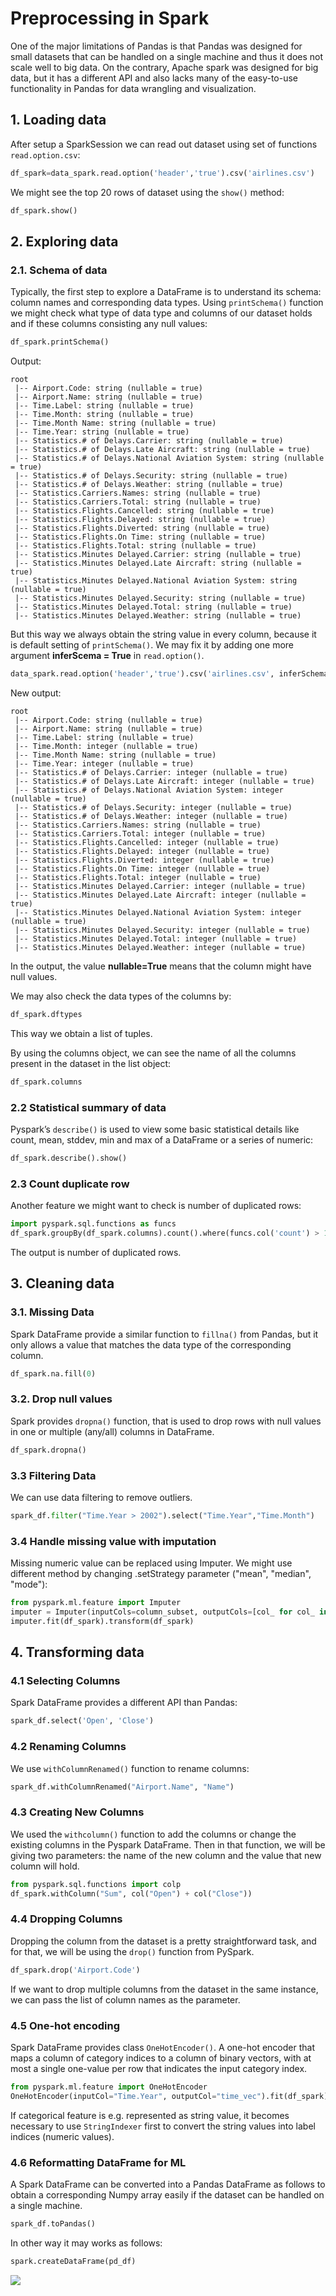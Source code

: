 # Preprocessing in Spark

One of the major limitations of Pandas is that Pandas was designed for small datasets that can be handled on a single machine and thus it does not scale well to big data. On the contrary, Apache spark was designed for big data, but it has a different API and also lacks many of the easy-to-use functionality in Pandas for data wrangling and visualization.


## 1. Loading data
After setup a SparkSession we can read out dataset using set of functions `read.option.csv`:

```python
df_spark=data_spark.read.option('header','true').csv('airlines.csv')
```

We might see the top 20 rows of dataset using the `show()` method:
```python
df_spark.show()
```

## 2. Exploring data

### 2.1. Schema of data
Typically, the first step to explore a DataFrame is to understand its schema: column names and corresponding data types.
Using `printSchema()` function we might check what type of data type and columns of our dataset holds and if these columns consisting any null values:
```python
df_spark.printSchema()
```
Output:    
```
root
 |-- Airport.Code: string (nullable = true)
 |-- Airport.Name: string (nullable = true)
 |-- Time.Label: string (nullable = true)
 |-- Time.Month: string (nullable = true)
 |-- Time.Month Name: string (nullable = true)
 |-- Time.Year: string (nullable = true)
 |-- Statistics.# of Delays.Carrier: string (nullable = true)
 |-- Statistics.# of Delays.Late Aircraft: string (nullable = true)
 |-- Statistics.# of Delays.National Aviation System: string (nullable = true)
 |-- Statistics.# of Delays.Security: string (nullable = true)
 |-- Statistics.# of Delays.Weather: string (nullable = true)
 |-- Statistics.Carriers.Names: string (nullable = true)
 |-- Statistics.Carriers.Total: string (nullable = true)
 |-- Statistics.Flights.Cancelled: string (nullable = true)
 |-- Statistics.Flights.Delayed: string (nullable = true)
 |-- Statistics.Flights.Diverted: string (nullable = true)
 |-- Statistics.Flights.On Time: string (nullable = true)
 |-- Statistics.Flights.Total: string (nullable = true)
 |-- Statistics.Minutes Delayed.Carrier: string (nullable = true)
 |-- Statistics.Minutes Delayed.Late Aircraft: string (nullable = true)
 |-- Statistics.Minutes Delayed.National Aviation System: string (nullable = true)
 |-- Statistics.Minutes Delayed.Security: string (nullable = true)
 |-- Statistics.Minutes Delayed.Total: string (nullable = true)
 |-- Statistics.Minutes Delayed.Weather: string (nullable = true)
``` 
But this way we always obtain the string value in every column, because it is default setting of `printSchema()`. We may fix it by adding one more argument **inferScema = True** in `read.option()`.
```python
data_spark.read.option('header','true').csv('airlines.csv', inferSchema=True).printSchema()
```
New output:
```
root
 |-- Airport.Code: string (nullable = true)
 |-- Airport.Name: string (nullable = true)
 |-- Time.Label: string (nullable = true)
 |-- Time.Month: integer (nullable = true)
 |-- Time.Month Name: string (nullable = true)
 |-- Time.Year: integer (nullable = true)
 |-- Statistics.# of Delays.Carrier: integer (nullable = true)
 |-- Statistics.# of Delays.Late Aircraft: integer (nullable = true)
 |-- Statistics.# of Delays.National Aviation System: integer (nullable = true)
 |-- Statistics.# of Delays.Security: integer (nullable = true)
 |-- Statistics.# of Delays.Weather: integer (nullable = true)
 |-- Statistics.Carriers.Names: string (nullable = true)
 |-- Statistics.Carriers.Total: integer (nullable = true)
 |-- Statistics.Flights.Cancelled: integer (nullable = true)
 |-- Statistics.Flights.Delayed: integer (nullable = true)
 |-- Statistics.Flights.Diverted: integer (nullable = true)
 |-- Statistics.Flights.On Time: integer (nullable = true)
 |-- Statistics.Flights.Total: integer (nullable = true)
 |-- Statistics.Minutes Delayed.Carrier: integer (nullable = true)
 |-- Statistics.Minutes Delayed.Late Aircraft: integer (nullable = true)
 |-- Statistics.Minutes Delayed.National Aviation System: integer (nullable = true)
 |-- Statistics.Minutes Delayed.Security: integer (nullable = true)
 |-- Statistics.Minutes Delayed.Total: integer (nullable = true)
 |-- Statistics.Minutes Delayed.Weather: integer (nullable = true)
```
In the output, the value **nullable=True** means that the column might have null values.

We may also check the data types of the columns by:
```python
df_spark.dftypes
```    
This way we obtain a list of tuples. 

By using the columns object, we can see the name of all the columns present in the dataset in the list object:
```python
df_spark.columns
```    
### 2.2 Statistical summary of data
Pyspark’s `describe()` is used to view some basic statistical details like count, mean, stddev, min and max of a DataFrame or a series of numeric:
```python
df_spark.describe().show()
```

### 2.3 Count duplicate row
Another feature we might want to check is number of duplicated rows:
```python
import pyspark.sql.functions as funcs
df_spark.groupBy(df_spark.columns).count().where(funcs.col('count') > 1).select(funcs.sum('count')).show()
```
The output is number of duplicated rows.

## 3. Cleaning data

### 3.1. Missing Data
 Spark DataFrame provide a similar function to `fillna()` from Pandas, but it only allows a value that matches the data type of the corresponding column.
```python 
df_spark.na.fill(0)
```
### 3.2. Drop null values
Spark provides `dropna()` function, that is used to drop rows with null values in one or multiple (any/all) columns in DataFrame.
```python
df_spark.dropna() 
```

### 3.3 Filtering Data
We can use data filtering to remove outliers.
```python
spark_df.filter("Time.Year > 2002").select("Time.Year","Time.Month")
```
### 3.4 Handle missing value with imputation

Missing numeric value can be replaced using Imputer. We might use different method by changing .setStrategy parameter ("mean", "median", "mode"):
```python
from pyspark.ml.feature import Imputer
imputer = Imputer(inputCols=column_subset, outputCols=[col_ for col_ in column_subset]).setStrategy("mean")
imputer.fit(df_spark).transform(df_spark)
```
## 4. Transforming data

### 4.1 Selecting Columns 
Spark DataFrame provides a different API than Pandas:
```python
spark_df.select('Open', 'Close')
```
### 4.2 Renaming Columns
We use `withColumnRenamed()` function to rename columns:
```python
spark_df.withColumnRenamed("Airport.Name", "Name")
```
### 4.3 Creating New Columns
We used the `withcolumn()` function to add the columns or change the existing columns in the Pyspark DataFrame. Then in that function, we will be giving two parameters: the name of the new column and the value that new column will hold.
```python
from pyspark.sql.functions import colp 
df_spark.withColumn("Sum", col("Open") + col("Close"))
```
### 4.4 Dropping Columns
Dropping the column from the dataset is a pretty straightforward task, and for that, we will be using the `drop()` function from PySpark.
```python
df_spark.drop('Airport.Code')
```    
 If we want to drop multiple columns from the dataset in the same instance, we can pass the list of column names as the parameter.
 
### 4.5 One-hot encoding
Spark DataFrame provides class `OneHotEncoder()`. A one-hot encoder that maps a column of category indices to a column of binary vectors, with at most a single one-value per row that indicates the input category index. 
```python
from pyspark.ml.feature import OneHotEncoder
OneHotEncoder(inputCol="Time.Year", outputCol="time_vec").fit(df_spark).transform(df_spark)
```
If categorical feature is e.g. represented as string value, it becomes necessary to use `StringIndexer` first to convert the string values into label indices (numeric values).

### 4.6 Reformatting DataFrame for ML

A Spark DataFrame can be converted into a Pandas DataFrame as follows to obtain a corresponding Numpy array easily if the dataset can be handled on a single machine.
```python
spark_df.toPandas()
```
In other way it may works as follows:
```python
spark.createDataFrame(pd_df)
```
![](https://miro.medium.com/max/625/1*vEMpD7FbswFzv82WrpuG4Q.jpeg)



